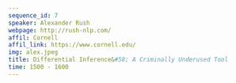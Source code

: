 ```yaml
---
sequence_id: 7
speaker: Alexander Rush
webpage: http://rush-nlp.com/
affil: Cornell
affil_link: https://www.cornell.edu/
img: alex.jpeg
title: Differential Inference&#58; A Criminally Underused Tool
time: 1500 - 1600
---
```

